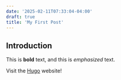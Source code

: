 ```yaml
---
date: '2025-02-11T07:33:04-04:00'
draft: true
title: 'My First Post'
---
```

## Introduction

This is **bold** text, and this is *emphasized* text.

Visit the [Hugo](https://gohugo.io) website!
